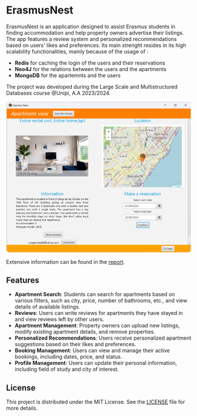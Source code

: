 # ErasmusNest

ErasmusNest is an application designed to assist Erasmus students in finding accommodation and help property owners advertise their listings. The app features a review system and personalized recommendations based on users' likes and preferences. Its main strenght resides in its high scalability functionalities, mainly because of the usage of :

- **Redis** for caching the login of the users and their reservations
- **Neo4J** for the relations between the users and the apartments
- **MongoDB** for the apartemnts and the users

The project was developed during the Large Scale and Multistructured Databases course @Unipi, A.A 2023/2024.

<img src="assets/apartment_view.png" alt="Apartment view" style="border-radius: 10px;">

Extensive information can be found in the [report](ErasmusNest_Report_LargeScale.pdf).

## Features

- **Apartment Search**: Students can search for apartments based on various filters, such as city, price, number of bathrooms, etc., and view details of available listings.
- **Reviews**: Users can write reviews for apartments they have stayed in and view reviews left by other users.
- **Apartment Management**: Property owners can upload new listings, modify existing apartment details, and remove properties.
- **Personalized Recommendations**: Users receive personalized apartment suggestions based on their likes and preferences.
- **Booking Management**: Users can view and manage their active bookings, including dates, price, and status.
- **Profile Management**: Users can update their personal information, including field of study and city of interest.



## License

This project is distributed under the MIT License. See the [LICENSE](LICENSE) file for more details.
